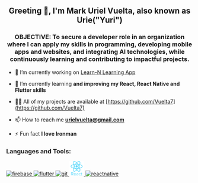 <h2 align="center">Greeting 👋, I'm Mark Uriel Vuelta, also known as Urie("Yuri")</h2>
<h3 align="center">OBJECTIVE: To secure a developer role in an organization where I can apply my skills in programming, developing mobile apps and websites, and integrating AI technologies, while continuously learning and contributing to impactful projects.</h3>

- 🔭 I’m currently working on [Learn-N Learning App](https://github.com/Vuelta7/Learn-N.git)

- 🌱 I’m currently learning **and improving my React, React Native and Flutter skills**

- 👨‍💻 All of my projects are available at [https://github.com/Vuelta7](https://github.com/Vuelta7)

- 📫 How to reach me **urielvuelta@gmail.com**

- ⚡ Fun fact **I love Ironman**

<h3 align="left">Languages and Tools:</h3>
<p align="left"> <a href="https://firebase.google.com/" target="_blank" rel="noreferrer"> <img src="https://www.vectorlogo.zone/logos/firebase/firebase-icon.svg" alt="firebase" width="40" height="40"/> </a> <a href="https://flutter.dev" target="_blank" rel="noreferrer"> <img src="https://www.vectorlogo.zone/logos/flutterio/flutterio-icon.svg" alt="flutter" width="40" height="40"/> </a> <a href="https://git-scm.com/" target="_blank" rel="noreferrer"> <img src="https://www.vectorlogo.zone/logos/git-scm/git-scm-icon.svg" alt="git" width="40" height="40"/> </a> <a href="https://reactjs.org/" target="_blank" rel="noreferrer"> <img src="https://raw.githubusercontent.com/devicons/devicon/master/icons/react/react-original-wordmark.svg" alt="react" width="40" height="40"/> </a> <a href="https://reactnative.dev/" target="_blank" rel="noreferrer"> <img src="https://reactnative.dev/img/header_logo.svg" alt="reactnative" width="40" height="40"/> </a> </p>
